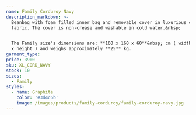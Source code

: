 ```yaml
---
name: Family Corduroy Navy
description_markdown: >-
  Beanbag with foam filled inner bag and removable cover in luxurious corduroy
  fabric. The cover is non-crease and washable in cold water.&nbsp;


  The Family size's dimensions are: **160 x 160 x 60**&nbsp; cm ( width x depth
  x height ) and weighs approximately **25** kg.
garment_type:
price: 3900
sku: XL_CORD_NAVY
stock: 10
sizes:
  - Family
styles:
  - name: Graphite
    color: '#3d4c6b'
    image: /images/products/family-corduroy/family-corduroy-navy.jpg
---
```

